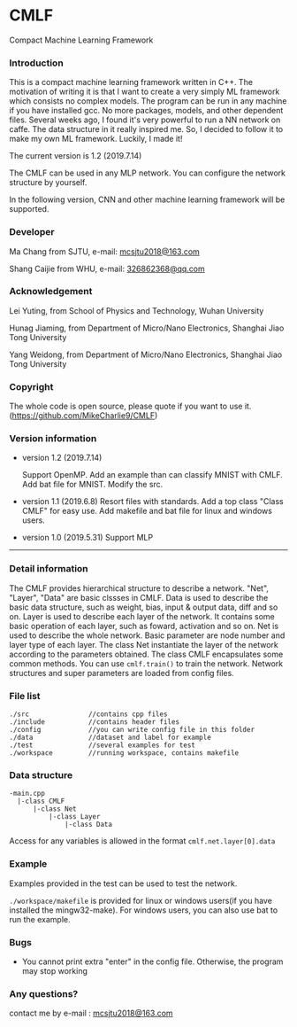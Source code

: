 # CMLF
Compact Machine Learning Framework

### Introduction
This is a compact machine learning framework written in C++. The motivation of writing it is that I want to create a very simply ML framework which consists no complex models. The program can be run in any machine if you have installed gcc. No more packages, models, and other dependent files. Several weeks ago, I found it's very powerful to run a NN network on caffe. The data structure in it really inspired me. So, I decided to follow it to make my own ML framework. Luckily, I made it!

The current version is 1.2 (2019.7.14)

The CMLF can be used in any MLP network. You can configure the network structure by yourself.

In the following version, CNN and other machine learning framework will be supported.

### Developer
Ma Chang from SJTU, e-mail: mcsjtu2018@163.com

Shang Caijie from WHU, e-mail: 326862368@qq.com

### Acknowledgement

Lei Yuting, from School of Physics and Technology, Wuhan University

Hunag Jiaming, from Department of Micro/Nano Electronics, Shanghai Jiao Tong University

Yang Weidong, from Department of Micro/Nano Electronics, Shanghai Jiao Tong University

### Copyright
The whole code is open source, please quote if you want to use it. (https://github.com/MikeCharlie9/CMLF)

### Version information
- version 1.2 (2019.7.14)

  Support OpenMP. Add an example than can classify MNIST with CMLF. Add bat file for MNIST. Modify the src.

- version 1.1 (2019.6.8)
  Resort files with standards. Add a top class "Class CMLF" for easy use. Add makefile and bat file for linux and windows users.

- version 1.0 (2019.5.31)
  Support MLP

---
### Detail information
The CMLF provides hierarchical structure to describe a network. "Net", "Layer", "Data" are basic clssses in CMLF. Data is used to describe the basic data structure, such as weight, bias, input & output data, diff and so on. Layer is used to describe each layer of the network. It contains some basic operation of each layer, such as foward, activation and so on. Net is used to describe the whole network. Basic parameter are node number and layer type of each layer. The class Net instantiate the layer of the network according to the parameters obtained. The class CMLF encapsulates some common methods. You can use `cmlf.train()` to train the network. Network structures and super parameters are loaded from config files.

### File list
```
./src               //contains cpp files
./include           //contains header files
./config            //you can write config file in this folder
./data              //dataset and label for example
./test              //several examples for test
./workspace         //running workspace, contains makefile
```

### Data structure
```
-main.cpp
  |-class CMLF
      |-class Net
          |-class Layer
              |-class Data
```
Access for any variables is allowed in the format `cmlf.net.layer[0].data`

### Example
Examples provided in the test can be used to test the network.

`./workspace/makefile` is provided for linux or windows users(if you have installed the mingw32-make). For windows users, you can also use bat to run the example.

### Bugs
- You cannot print extra "enter" in the config file. Otherwise, the program may stop working

### Any questions?
contact me by e-mail : mcsjtu2018@163.com
